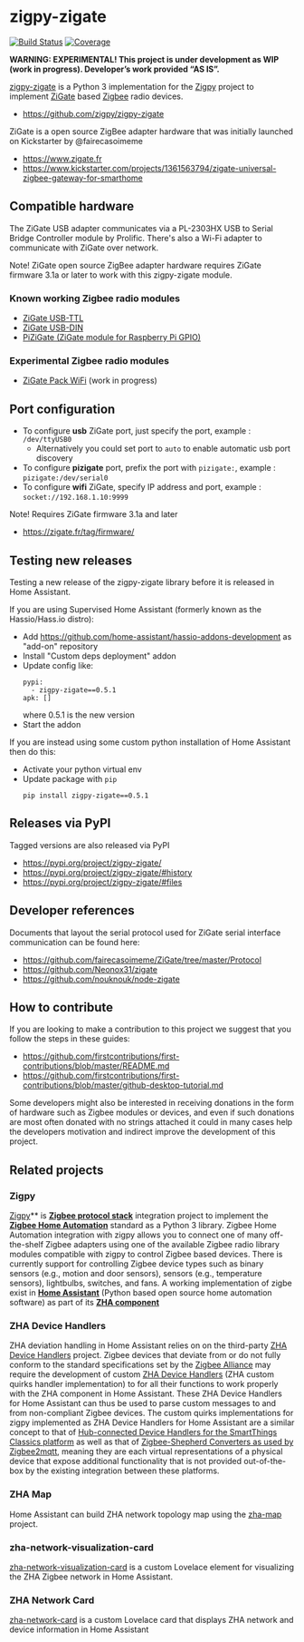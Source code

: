# zigpy-zigate

[![Build Status](https://travis-ci.com/zigpy/zigpy-zigate.svg?branch=master)](https://travis-ci.com/zigpy/zigpy-zigate)
[![Coverage](https://coveralls.io/repos/github/zigpy/zigpy-zigate/badge.svg?branch=master)](https://coveralls.io/github/zigpy/zigpy-zigate?branch=master)

**WARNING: EXPERIMENTAL! This project is under development as WIP (work in progress). Developer’s work provided “AS IS”.**

[zigpy-zigate](https://github.com/zigpy/zigpy-zigate) is a Python 3 implementation for the [Zigpy](https://github.com/zigpy/) project to implement [ZiGate](https://www.zigate.fr/) based [Zigbee](https://www.zigbee.org) radio devices.

- https://github.com/zigpy/zigpy-zigate

ZiGate is a open source ZigBee adapter hardware that was initially launched on Kickstarter by @fairecasoimeme

- https://www.zigate.fr
- https://www.kickstarter.com/projects/1361563794/zigate-universal-zigbee-gateway-for-smarthome

## Compatible hardware
The ZiGate USB adapter communicates via a PL-2303HX USB to Serial Bridge Controller module by Prolific. 
There's also a Wi-Fi adapter to communicate with ZiGate over network.

Note! ZiGate open source ZigBee adapter hardware requires ZiGate firmware 3.1a or later to work with this zigpy-zigate module.

### Known working Zigbee radio modules
- [ZiGate USB-TTL](https://zigate.fr/produit/zigate-ttl/)
- [ZiGate USB-DIN](https://zigate.fr/produit/zigate-usb-din/)
- [PiZiGate (ZiGate module for Raspberry Pi GPIO)](https://zigate.fr/produit/pizigate-v1-0/)

### Experimental Zigbee radio modules
- [ZiGate Pack WiFi](https://zigate.fr/produit/zigate-pack-wifi-v1-3/) (work in progress)

## Port configuration

- To configure __usb__ ZiGate port, just specify the port, example : `/dev/ttyUSB0`
    - Alternatively you could set port to `auto` to enable automatic usb port discovery
- To configure __pizigate__ port, prefix the port with `pizigate:`, example : `pizigate:/dev/serial0`
- To configure __wifi__ ZiGate, specify IP address and port, example : `socket://192.168.1.10:9999` 

Note! Requires ZiGate firmware 3.1a and later
- https://zigate.fr/tag/firmware/

## Testing new releases

Testing a new release of the zigpy-zigate library before it is released in Home Assistant.

If you are using Supervised Home Assistant (formerly known as the Hassio/Hass.io distro):
- Add https://github.com/home-assistant/hassio-addons-development as "add-on" repository
- Install "Custom deps deployment" addon
- Update config like: 
  ```
  pypi:
    - zigpy-zigate==0.5.1
  apk: []
  ```
  where 0.5.1 is the new version
- Start the addon

If you are instead using some custom python installation of Home Assistant then do this:
- Activate your python virtual env
- Update package with ``pip``
  ```
  pip install zigpy-zigate==0.5.1

## Releases via PyPI
Tagged versions are also released via PyPI

- https://pypi.org/project/zigpy-zigate/
- https://pypi.org/project/zigpy-zigate/#history
- https://pypi.org/project/zigpy-zigate/#files

## Developer references
Documents that layout the serial protocol used for ZiGate serial interface communication can be found here:

- https://github.com/fairecasoimeme/ZiGate/tree/master/Protocol
- https://github.com/Neonox31/zigate
- https://github.com/nouknouk/node-zigate

## How to contribute

If you are looking to make a contribution to this project we suggest that you follow the steps in these guides:
- https://github.com/firstcontributions/first-contributions/blob/master/README.md
- https://github.com/firstcontributions/first-contributions/blob/master/github-desktop-tutorial.md

Some developers might also be interested in receiving donations in the form of hardware such as Zigbee modules or devices, and even if such donations are most often donated with no strings attached it could in many cases help the developers motivation and indirect improve the development of this project.

## Related projects

### Zigpy
[Zigpy](https://github.com/zigpy/zigpy)** is **[Zigbee protocol stack](https://en.wikipedia.org/wiki/Zigbee)** integration project to implement the **[Zigbee Home Automation](https://www.zigbee.org/)** standard as a Python 3 library. Zigbee Home Automation integration with zigpy allows you to connect one of many off-the-shelf Zigbee adapters using one of the available Zigbee radio library modules compatible with zigpy to control Zigbee based devices. There is currently support for controlling Zigbee device types such as binary sensors (e.g., motion and door sensors), sensors (e.g., temperature sensors), lightbulbs, switches, and fans. A working implementation of zigbe exist in **[Home Assistant](https://www.home-assistant.io)** (Python based open source home automation software) as part of its **[ZHA component](https://www.home-assistant.io/components/zha/)**

### ZHA Device Handlers
ZHA deviation handling in Home Assistant relies on on the third-party [ZHA Device Handlers](https://github.com/dmulcahey/zha-device-handlers) project. Zigbee devices that deviate from or do not fully conform to the standard specifications set by the [Zigbee Alliance](https://www.zigbee.org) may require the development of custom [ZHA Device Handlers](https://github.com/dmulcahey/zha-device-handlers) (ZHA custom quirks handler implementation) to for all their functions to work properly with the ZHA component in Home Assistant. These ZHA Device Handlers for Home Assistant can thus be used to parse custom messages to and from non-compliant Zigbee devices. The custom quirks implementations for zigpy implemented as ZHA Device Handlers for Home Assistant are a similar concept to that of [Hub-connected Device Handlers for the SmartThings Classics platform](https://docs.smartthings.com/en/latest/device-type-developers-guide/) as well as that of [Zigbee-Shepherd Converters as used by Zigbee2mqtt](https://www.zigbee2mqtt.io/how_tos/how_to_support_new_devices.html), meaning they are each virtual representations of a physical device that expose additional functionality that is not provided out-of-the-box by the existing integration between these platforms.

### ZHA Map
Home Assistant can build ZHA network topology map using the [zha-map](https://github.com/zha-ng/zha-map) project.

### zha-network-visualization-card
[zha-network-visualization-card](https://github.com/dmulcahey/zha-network-visualization-card) is a custom Lovelace element for visualizing the ZHA Zigbee network in Home Assistant.

### ZHA Network Card
[zha-network-card](https://github.com/dmulcahey/zha-network-card) is a custom Lovelace card that displays ZHA network and device information in Home Assistant
